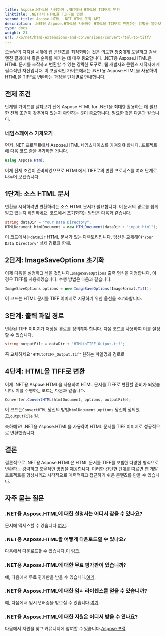 ```yaml
---
title: Aspose.HTML을 사용하여 .NET에서 HTML을 TIFF로 변환
linktitle: .NET에서 HTML을 TIFF로 변환
second_title: Aspose.HTML .NET HTML 조작 API
description: .NET용 Aspose.HTML을 사용하여 HTML을 TIFF로 변환하는 방법을 알아보세요. 효율적인 웹 콘텐츠 최적화를 위한 단계별 가이드를 따르세요.
type: docs
weight: 21
url: /ko/net/html-extensions-and-conversions/convert-html-to-tiff/
---
```


오늘날의 디지털 시대에 웹 콘텐츠를 최적화하는 것은 의도한 청중에게 도달하고 검색 엔진 결과에서 좋은 순위를 매기는 데 매우 중요합니다. .NET용 Aspose.HTML은 HTML 문서를 조작하고 변환할 수 있는 강력한 도구로, 웹 개발자와 콘텐츠 제작자에게 필수적인 자산입니다. 이 포괄적인 가이드에서는 .NET용 Aspose.HTML을 사용하여 HTML을 TIFF로 변환하는 과정을 단계별로 안내합니다.

## 전제 조건

단계별 가이드를 살펴보기 전에 Aspose.HTML for .NET을 최대한 활용하는 데 필요한 전제 조건이 갖추어져 있는지 확인하는 것이 중요합니다. 필요한 것은 다음과 같습니다.

### 네임스페이스 가져오기

먼저 .NET 프로젝트에서 Aspose.HTML 네임스페이스를 가져와야 합니다. 프로젝트에 다음 코드 줄을 추가하면 됩니다.

```csharp
using Aspose.Html;
```

이제 전제 조건이 준비되었으므로 HTML에서 TIFF로의 변환 프로세스를 여러 단계로 나누어 보겠습니다.

## 1단계: 소스 HTML 문서

변환을 시작하려면 변환하려는 소스 HTML 문서가 필요합니다. 이 문서의 경로를 쉽게 알고 있는지 확인하세요. 코드에서 초기화하는 방법은 다음과 같습니다.

```csharp
string dataDir = "Your Data Directory";
HTMLDocument htmlDocument = new HTMLDocument(dataDir + "input.html");
```

 이 코드에서는`dataDir` HTML 문서가 있는 디렉토리입니다. 당신은 교체해야`"Your Data Directory"` 실제 경로와 함께.

## 2단계: ImageSaveOptions 초기화

 이제 다음을 설정하고 싶을 것입니다.`ImageSaveOptions` 출력 형식을 지정합니다. 이 경우 TIFF를 사용하겠습니다. 수행 방법은 다음과 같습니다.

```csharp
ImageSaveOptions options = new ImageSaveOptions(ImageFormat.Tiff);
```

이 코드는 HTML 문서를 TIFF 이미지로 저장하기 위한 옵션을 초기화합니다.

## 3단계: 출력 파일 경로

변환된 TIFF 이미지가 저장될 경로를 정의해야 합니다. 다음 코드를 사용하여 이를 설정할 수 있습니다.

```csharp
string outputFile = dataDir + "HTMLtoTIFF_Output.tif";
```

 꼭 교체하세요`"HTMLtoTIFF_Output.tif"` 원하는 파일명과 경로로

## 4단계: HTML을 TIFF로 변환

이제 .NET용 Aspose.HTML을 사용하여 HTML 문서를 TIFF로 변환할 준비가 되었습니다. 이를 수행하는 코드는 다음과 같습니다.

```csharp
Converter.ConvertHTML(htmlDocument, options, outputFile);
```

 이 코드는`ConvertHTML` 당신의 방법`htmlDocument` ,`options` 당신이 정의했고,`outputFile` 길.

축하해요! .NET용 Aspose.HTML을 사용하여 HTML 문서를 TIFF 이미지로 성공적으로 변환했습니다.

## 결론

결론적으로 .NET용 Aspose.HTML은 HTML 문서를 TIFF를 포함한 다양한 형식으로 변환하는 강력하고 효율적인 방법을 제공합니다. 이러한 간단한 단계를 따르면 웹 개발 프로젝트를 향상시키고 시각적으로 매력적이고 접근하기 쉬운 콘텐츠를 만들 수 있습니다.

## 자주 묻는 질문

### .NET용 Aspose.HTML에 대한 설명서는 어디서 찾을 수 있나요?
 문서에 액세스할 수 있습니다.[여기](https://reference.aspose.com/html/net/).

### .NET용 Aspose.HTML을 어떻게 다운로드할 수 있나요?
 다음에서 다운로드할 수 있습니다.[이 링크](https://releases.aspose.com/html/net/).

### .NET용 Aspose.HTML에 대한 무료 평가판이 있습니까?
 예, 다음에서 무료 평가판을 받을 수 있습니다.[여기](https://releases.aspose.com/).

### .NET용 Aspose.HTML에 대한 임시 라이센스를 얻을 수 있습니까?
 예, 다음에서 임시 면허증을 받으실 수 있습니다.[여기](https://purchase.aspose.com/temporary-license/).

### .NET용 Aspose.HTML에 대한 지원은 어디서 받을 수 있나요?
 다음에서 지원을 찾고 커뮤니티에 참여할 수 있습니다.[Aspose 포럼](https://forum.aspose.com/).